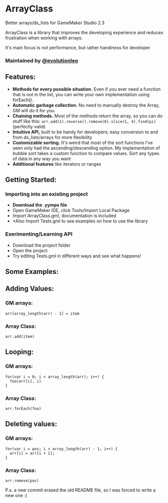 # ArrayClass
Better arrays/ds_lists for GameMaker Studio 2.3

ArrayClass is a library that improves the developing experience and reduces frustration when working with arrays.

It's main focus is not performance, but rather handiness for developer


### Maintained by [@evolutionleo](https://github.com/evolutionleo)

## Features:

- **Methods for every possible situation.** Even if you ever need a function that is not in the list, you can write your own implementation using forEach().
- **Automatic garbage collection.** No need to manually destroy the Array, GM will do it for you.
- **Chaining methods.** Most of the methods return the array, so you can do stuff like this: `arr.add(1).reverse().remove(0).slice(1, 4).find(pi)` (perfectly valid)
- **Intuitive API,** built to be handy for developers; easy conversion to and from ds_lists/arrays for more flexibility
- **Customizable sorting.** It's weird that most of the sort functions I've seen only had the ascending/descending option. My implementation of bubble sort takes a custom function to compare values. Sort any types of data in any way you want
- **Additional features** like iterators or ranges

## Getting Started:

### Importing into an existing project
- **Download the .yymps file**
- Open GameMaker IDE, click Tools/Import Local Package
- Import ArrayClass.gml, documentation is included
- *Also Import Tests.gml to see examples on how to use the library
### Exerimenting/Learning API
- Download the project folder
- Open the project
- Try editing Tests.gml in different ways and see what happens!



## Some Examples:

## Adding Values:

### GM arrays:
```
arr[array_length(arr) - 1] = item
```
### Array Class:
```
arr.add(item)
```

## Looping:
### GM arrays:
```
for(var i = 0; i < array_length(arr); i++) {
  foo(arr[i], i)
}
```
### Array Class:
```
arr.forEach(foo)
```

## Deleting values:
### GM arrays:
```
for(var i = pos; i < array_length(arr) - 1; i++) {
  arr[i] = arr[i + 1];
}
```
### Array Class:
```
arr.remove(pos)
```



P.s. a new commit erased the old README file, so I was forced to write a new one :(
